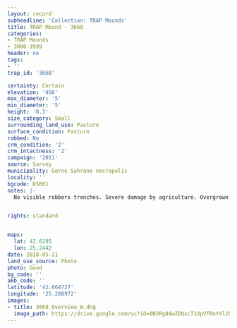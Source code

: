 ```yaml
---
layout: record
subheadline: 'Collection: TRAP Mounds'
title: TRAP Mound - 3668
categories:
- TRAP Mounds
- 3000-3999
header: no
tags:
- ''
trap_id: '3668'

certainty: Certain
elevation: '456'
max_diameter: '5'
min_diameter: '5'
height: '0.1'
size_category: Small
surrounding_land_use: Pasture
surface_condition: Pasture
robbed: No
crm_condition: '2'
crm_intactness: '2'
campaign: '2011'
source: Survey
municipality: Gorno Sahrane necropolis
locality: ''
bgcode: DS001
notes: |-
  No visible robbers trenches. Severe damage by agriculture. Overgrown by dead grass.


rights: standard


maps:
  lat: 42.6285
  lon: 25.2442
date: 2018-05-21
land_use_source: Photo
photo: Good
bg_code: ''
akb_code: ''
latitude: '42.664727'
longitude: '25.208972'
images:
- title: 3668_Overview_W.dng
  image_path: https://drive.google.com/uc?id=0B3Rg88wZDQscT1dpVTRoYVl1N00
---
```

